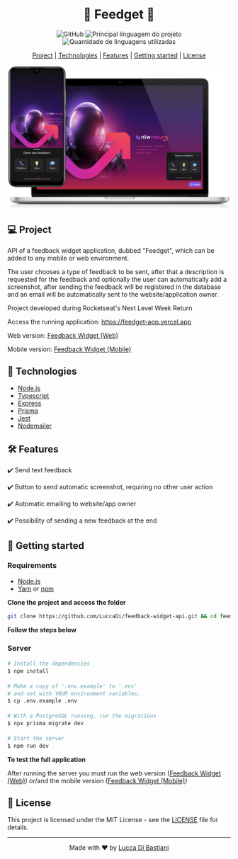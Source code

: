 <h1 align="center">🚀 Feedget 🚀</h1>

<p align="center">
  <img alt="GitHub" src="https://img.shields.io/github/license/LuccaDi/feedback-widget-api?color=831D1C">
  <img  alt="Principal linguagem do projeto"  src="https://img.shields.io/github/languages/top/LuccaDI/feedback-widget-api?color=%23831D1C">
  <img  alt="Quantidade de linguagens utilizadas"  src="https://img.shields.io/github/languages/count/LuccaDI/feedback-widget-api?color=%23831D1C">
</p>

<p align="center">
  <a href="#-project">Project</a> |
  <a href="#-technologies">Technologies</a> |
  <a href="#-features">Features</a> |
  <a href="#-getting-started">Getting started</a> |
  <a href="#-license">License</a>
</p>

<p style="display: flex" align="center">
    <img src=".github/feedback.png">
</p>

## 💻 Project

API of a feedback widget application, dubbed "Feedget", which can be added to any mobile or web environment.

The user chooses a type of feedback to be sent, after that a description is requested for the feedback and optionally the user can automatically add a screenshot, after sending the feedback will be registered in the database and an email will be automatically sent to the website/application owner.

Project developed during Rocketseat's Next Level Week Return

Access the running application: https://feedget-app.vercel.app

Web version: [Feedback Widget (Web)](https://github.com/LuccaDi/feedback-widget-web)

Mobile version: [Feedback Widget (Mobile)](https://github.com/LuccaDi/feedback-widget-mobile)


## 🚀 Technologies

- [Node.js](https://nodejs.org/en/)
- [Typescript](https://www.typescriptlang.org/)
- [Express](https://expressjs.com)
- [Prisma](https://www.prisma.io)
- [Jest](https://jestjs.io)
- [Nodemailer](https://nodemailer.com/about/)

## 🛠 Features 

✔️ Send text feedback
  
✔️ Button to send automatic screenshot, requiring no other user action

✔️ Automatic emailing to website/app owner

✔️ Possibility of sending a new feedback at the end

<!---
🛠️ Dark and light theme
🚧 Dashboard to track the feedbacks received
-->

## 🏁 Getting started

### Requirements

- [Node.js](https://nodejs.org/en/)
- [Yarn](https://classic.yarnpkg.com/) or [npm](https://www.npmjs.com/package/npm)


**Clone the project and access the folder**

```bash
git clone https://github.com/LuccaDi/feedback-widget-api.git && cd feedback-widget-api
```


**Follow the steps below**

### Server


```bash
# Install the dependencies
$ npm install

# Make a copy of '.env.example' to '.env'
# and set with YOUR environment variables.
$ cp .env.example .env

# With a PostgreSQL running, run the migrations
$ npx prisma migrate dev

# Start the server
$ npm run dev
```

**To test the full application**

After running the server you must run the web version ([Feedback Widget (Web)](https://github.com/LuccaDi/feedback-widget-web)) or/and the mobile version ([Feedback Widget (Mobile)](https://github.com/LuccaDi/feedback-widget-mobile))


## 📝 License

This project is licensed under the MIT License - see the [LICENSE](LICENSE) file for details.

---

<p align="center">
  Made with ❤️ by <a href="https://www.linkedin.com/in/luccadi/">Lucca Di Bastiani</a>
</p>
